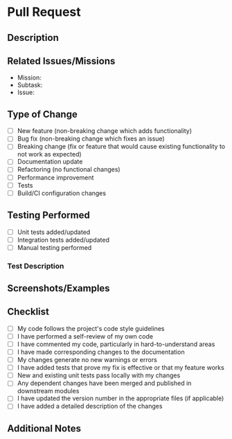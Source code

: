 # Pull Request

## Description
<!-- Provide a brief description of the changes introduced by this PR -->

## Related Issues/Missions
<!-- Link to related issues or missions that this PR addresses -->
- Mission: <!-- e.g., Mission 02: Core Runtime Development -->
- Subtask: <!-- e.g., 2.3: Event Handling Implementation -->
- Issue: <!-- e.g., #42 -->

## Type of Change
<!-- Mark the appropriate option with an 'x' -->
- [ ] New feature (non-breaking change which adds functionality)
- [ ] Bug fix (non-breaking change which fixes an issue)
- [ ] Breaking change (fix or feature that would cause existing functionality to not work as expected)
- [ ] Documentation update
- [ ] Refactoring (no functional changes)
- [ ] Performance improvement
- [ ] Tests
- [ ] Build/CI configuration changes

## Testing Performed
<!-- Describe the testing you have performed -->
- [ ] Unit tests added/updated
- [ ] Integration tests added/updated
- [ ] Manual testing performed

### Test Description
<!-- Provide details about what was tested and how -->

## Screenshots/Examples
<!-- If applicable, add screenshots or code examples to help explain your changes -->

## Checklist
<!-- Mark items with an 'x' once completed -->
- [ ] My code follows the project's code style guidelines
- [ ] I have performed a self-review of my own code
- [ ] I have commented my code, particularly in hard-to-understand areas
- [ ] I have made corresponding changes to the documentation
- [ ] My changes generate no new warnings or errors
- [ ] I have added tests that prove my fix is effective or that my feature works
- [ ] New and existing unit tests pass locally with my changes
- [ ] Any dependent changes have been merged and published in downstream modules
- [ ] I have updated the version number in the appropriate files (if applicable)
- [ ] I have added a detailed description of the changes

## Additional Notes
<!-- Add any other information about the PR here --> 
